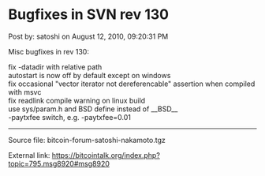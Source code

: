 # Bugfixes in SVN rev 130

Post by: satoshi on August 12, 2010, 09:20:31 PM

Misc bugfixes in rev 130:

fix -datadir with relative path<br>
autostart is now off by default except on windows<br>
fix occasional "vector iterator not dereferencable" assertion when compiled with msvc<br>
fix readlink compile warning on linux build<br>
use sys/param.h and BSD define instead of \_\_BSD\_\_<br>
-paytxfee switch, e.g. -paytxfee=0.01

---

Source file: bitcoin-forum-satoshi-nakamoto.tgz

External link: https://bitcointalk.org/index.php?topic=795.msg8920#msg8920
